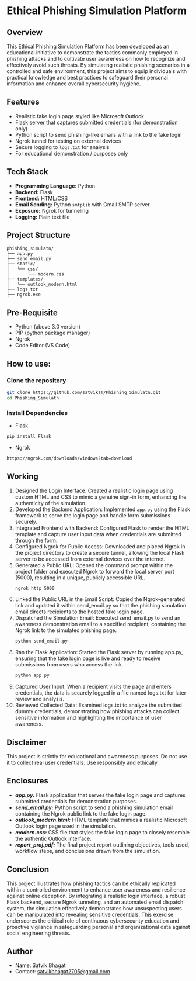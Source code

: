 # Ethical Phishing Simulation Platform

## Overview
This Ethical Phishing Simulation Platform has been developed as an educational initiative to demonstrate the tactics commonly employed in phishing attacks and to cultivate user awareness on how to recognize and effectively avoid such threats. By simulating realistic phishing scenarios in a controlled and safe environment, this project aims to equip individuals with practical knowledge and best practices to safeguard their personal information and enhance overall cybersecurity hygiene.

## Features
- Realistic fake login page styled like Microsoft Outlook
- Flask server that captures submitted credentials (for demonstration only)
- Python script to send phishing-like emails with a link to the fake login
- Ngrok tunnel for testing on external devices
- Secure logging to `logs.txt` for analysis
- For educational demonstration / purposes only

## Tech Stack
- **Programming Language:** Python
- **Backend:** Flask
- **Frontend:** HTML/CSS
- **Email Sending:** Python `smtplib` with Gmail SMTP server
- **Exposure:** Ngrok for tunneling
- **Logging:** Plain text file

## Project Structure
```text
phishing_simulatn/
├── app.py
├── send_email.py
├── static/
│   └── css/
│       └── modern.css
├── templates/
│   └── outlook_modern.html
├── logs.txt
├── ngrok.exe
```

## Pre-Requisite
- Python (above 3.0 version)
- PIP (python package manager)
- Ngrok
- Code Editor (VS Code)
  
## How to use:
### Clone the repository
```bash
git clone https://github.com/satvikTT/Phishing_Simulatn.git
cd Phishing_Simulatn
```
### Install Dependencies
- Flask
```bash
pip install Flask
```
- Ngrok
```bash
https://ngrok.com/downloads/windows?tab=download
```

## Working
1. Designed the Login Interface:
   Created a realistic login page using custom HTML and CSS to mimic a genuine sign-in form, enhancing the authenticity of the simulation.
2. Developed the Backend Application:
   Implemented `app.py` using the Flask framework to serve the login page and handle form submissions securely.
3. Integrated Frontend with Backend:
   Configured Flask to render the HTML template and capture user input data when credentials are submitted through the form.
4. Configured Ngrok for Public Access:
   Downloaded and placed Ngrok in the project directory to create a secure tunnel, allowing the local Flask server to be accessed from external devices over the internet.
5. Generated a Public URL:
   Opened the command prompt within the project folder and executed Ngrok to forward the local server port (5000), resulting in a unique, publicly accessible URL.
   ```bash
   ngrok http 5000
   ```
6. Linked the Public URL in the Email Script:
   Copied the Ngrok-generated link and updated it within send_email.py so that the phishing simulation email directs recipients to the hosted fake login page.
7. Dispatched the Simulation Email:
   Executed send_email.py to send an awareness demonstration email to a specified recipient, containing the Ngrok link to the simulated phishing page.
   ```bash
   python send_email.py
   ```
8. Ran the Flask Application:
   Started the Flask server by running app.py, ensuring that the fake login page is live and ready to receive submissions from users who access the link.
   ```bash
   python app.py
   ```
9. Captured User Input:
    When a recipient visits the page and enters credentials, the data is securely logged in a file named logs.txt for later review and analysis.
10. Reviewed Collected Data:
    Examined logs.txt to analyze the submitted dummy credentials, demonstrating how phishing attacks can collect sensitive information and highlighting the importance of user awareness.

## Disclaimer
This project is strictly for educational and awareness purposes. Do not use it to collect real user credentials. Use responsibly and ethically.

## Enclosures
- **_app.py:_** Flask application that serves the fake login page and captures submitted credentials for demonstration purposes.
- **_send_email.py:_** Python script to send a phishing simulation email containing the Ngrok public link to the fake login page.
- **_outlook_modern.html:_** HTML template that mimics a realistic Microsoft Outlook login page used in the simulation.
- **_modern.css:_** CSS file that styles the fake login page to closely resemble the authentic Outlook interface.
- **_report_proj.pdf:_** The final project report outlining objectives, tools used, workflow steps, and conclusions drawn from the simulation.

## Conclusion
This project illustrates how phishing tactics can be ethically replicated within a controlled environment to enhance user awareness and resilience against online deception. By integrating a realistic login interface, a robust Flask backend, secure Ngrok tunneling, and an automated email dispatch system, the simulation effectively demonstrates how unsuspecting users can be manipulated into revealing sensitive credentials. This exercise underscores the critical role of continuous cybersecurity education and proactive vigilance in safeguarding personal and organizational data against social engineering threats.

## Author
- Name: Satvik Bhagat
- Contact: satvikbhagat2705@gmail.com
